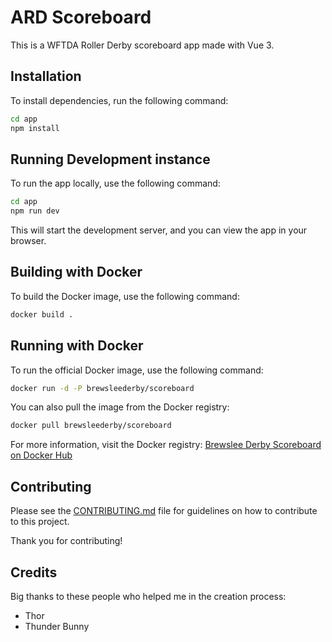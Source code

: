 # ARD Scoreboard

This is a WFTDA Roller Derby scoreboard app made with Vue 3.

## Installation

To install dependencies, run the following command:

```sh
cd app
npm install
```

## Running Development instance

To run the app locally, use the following command:

```sh
cd app
npm run dev
```

This will start the development server, and you can view the app in your browser.

## Building with Docker

To build the Docker image, use the following command:

```sh
docker build .
```

## Running with Docker

To run the official Docker image, use the following command:

```sh
docker run -d -P brewsleederby/scoreboard
```

You can also pull the image from the Docker registry:

```sh
docker pull brewsleederby/scoreboard
```

For more information, visit the Docker registry: [Brewslee Derby Scoreboard on Docker Hub](https://hub.docker.com/repository/docker/brewsleederby/scoreboard/general)

## Contributing

Please see the [CONTRIBUTING.md](CONTRIBUTING.md) file for guidelines on how to contribute to this project.

Thank you for contributing!


## Credits

Big thanks to these people who helped me in the creation process:

- Thor
- Thunder Bunny